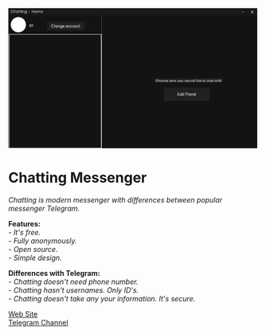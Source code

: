 <img src="showcase.png" width="500" />

# Chatting Messenger

*Chatting is modern messenger with differences between popular messenger Telegram.*

**Features:**
<br>
*- It's free.*
<br>
*- Fully anonymously.*
<br>
*- Open source.*
<br>
*- Simple design.*

**Differences with Telegram:**
<br>
*- Chatting doesn't need phone number.*
<br>
*- Chatting hasn't usernames. Only ID's.*
<br>
*- Chatting doesn't take any your information. It's secure.*


[Web Site](https://chattingmessenger.is-a.dev)
<br>
[Telegram Channel](https://t.me/chatting_messenger)
